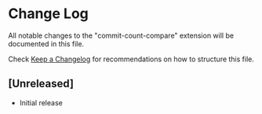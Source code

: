 # Change Log

All notable changes to the "commit-count-compare" extension will be documented in this file.

Check [Keep a Changelog](http://keepachangelog.com/) for recommendations on how to structure this file.

## [Unreleased]

- Initial release